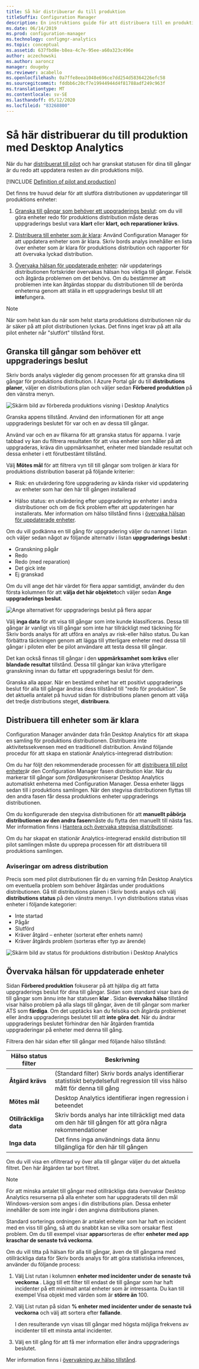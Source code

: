 ```yaml
---
title: Så här distribuerar du till produktion
titleSuffix: Configuration Manager
description: En instruktions guide för att distribuera till en produktions grupp för en stationär analys.
ms.date: 06/14/2019
ms.prod: configuration-manager
ms.technology: configmgr-analytics
ms.topic: conceptual
ms.assetid: 637fbd8e-b8ea-4c7e-95ee-a60a323c496e
author: aczechowski
ms.author: aaroncz
manager: dougeby
ms.reviewer: acabello
ms.openlocfilehash: 0a7ffe8eea1048e696ce7dd254d58364226efc58
ms.sourcegitcommit: fddbb6c20cf7e19944944d4f81788adf249c963f
ms.translationtype: MT
ms.contentlocale: sv-SE
ms.lasthandoff: 05/12/2020
ms.locfileid: "83268800"
---
```

# <a name="how-to-deploy-to-production-with-desktop-analytics"></a>Så här distribuerar du till produktion med Desktop Analytics

När du har [distribuerat till pilot](deploy-pilot.md) och har granskat statusen för dina till gångar är du redo att uppdatera resten av din produktions miljö.

[!INCLUDE [Definition of pilot and production](includes/define-pilot-prod.md)]

Det finns tre huvud delar för att slutföra distributionen av uppdateringar till produktions enheter:

1. [Granska till gångar som behöver ett uppgraderings beslut](#bkmk_review): om du vill göra enheter redo för produktions distribution måste deras uppgraderings beslut vara **klart** eller **klart, och reparationer krävs**.  

2. [Distribuera till enheter som är klara](#bkmk_deploy): Använd Configuration Manager för att uppdatera enheter som är klara. Skriv bords analys innehåller en lista över enheter som är klara för produktions distribution och rapporter för att övervaka lyckad distribution.  

3. [Övervaka hälsan för uppdaterade enheter](#bkmk_monitor): när uppdaterings distributionen fortskrider övervakas hälsan hos viktiga till gångar. Felsök och åtgärda problemen om det behövs. Om du bestämmer att problemen inte kan åtgärdas stoppar du distributionen till de berörda enheterna genom att ställa in ett uppgraderings beslut till att **inte**fungera.  

> [!NOTE]  
> När som helst kan du när som helst starta produktions distributionen när du är säker på att pilot distributionen lyckas. Det finns inget krav på att alla pilot enheter når "slutfört" tillstånd först.  



## <a name="review-assets-that-need-an-upgrade-decision"></a><a name="bkmk_review"></a>Granska till gångar som behöver ett uppgraderings beslut

Skriv bords analys vägleder dig genom processen för att granska dina till gångar för produktions distribution. I Azure Portal går du till **distributions planer**, väljer en distributions plan och väljer sedan **Förbered produktion** på den vänstra menyn.

![Skärm bild av förbereda produktions visning i Desktop Analytics](media/prepare-production.png)

Granska appens tillstånd. Använd den informationen för att ange uppgraderings beslutet för var och en av dessa till gångar.

Använd var och en av flikarna för att granska status för apparna. I varje tabbad vy kan du filtrera resultaten för att visa enheter som håller på att uppgraderas, kräva din uppmärksamhet, enheter med blandade resultat och dessa enheter i ett förutbestämt tillstånd.

Välj **Mötes mål** för att filtrera vyn till till gångar som troligen är klara för produktions distribution baserat på följande kriterier:

- Risk: en utvärdering före uppgradering av kända risker vid uppdatering av enheter som har den här till gången installerad  

- Hälso status: en utvärdering efter uppgradering av enheter i andra distributioner och om de fick problem efter att uppdateringen har installerats. Mer information om hälso tillstånd finns i [övervaka hälsan för uppdaterade enheter](#bkmk_monitor).  

Om du vill godkänna en till gång för uppgradering väljer du namnet i listan och väljer sedan något av följande alternativ i listan **uppgraderings beslut** :

- Granskning pågår
- Redo
- Redo (med reparation)
- Det gick inte
- Ej granskad

Om du vill ange det här värdet för flera appar samtidigt, använder du den första kolumnen för att **välja det här objektet**och väljer sedan **Ange uppgraderings beslut**.

![Ange alternativet för uppgraderings beslut på flera appar](media/prep-prod-set-upgrade-decision.png)

Välj **inga data** för att visa till gångar som inte kunde klassificeras. Dessa till gångar är vanligt vis till gångar som inte har tillräckligt med täckning för Skriv bords analys för att utföra en analys av risk-eller hälso status. Du kan förbättra täckningen genom att lägga till ytterligare enheter med dessa till gångar i piloten eller be pilot användare att testa dessa till gångar.

Det kan också finnas till gångar i den **uppmärksamhet som krävs** eller **blandade resultat** tillstånd. Dessa till gångar kan kräva ytterligare granskning innan du fattar ett uppgraderings beslut för dem.

Granska alla appar. När en bestämd enhet har ett positivt uppgraderings beslut för alla till gångar ändras dess tillstånd till "redo för produktion". Se det aktuella antalet på huvud sidan för distributions planen genom att välja det tredje distributions steget, **distribuera**.


## <a name="deploy-to-devices-that-are-ready"></a><a name="bkmk_deploy"></a>Distribuera till enheter som är klara

Configuration Manager använder data från Desktop Analytics för att skapa en samling för produktions distributionen. Distribuera inte aktivitetssekvensen med en traditionell distribution. Använd följande procedur för att skapa en stationär Analytics-integrerad distribution:

Om du har följt den rekommenderade processen för att [distribuera till pilot enheter](deploy-pilot.md#deploy-to-pilot-devices)är den Configuration Manager fasen distribution klar. När du markerar till gångar som *färdiga*synkroniserar Desktop Analytics automatiskt enheterna med Configuration Manager. Dessa enheter läggs sedan till i produktions samlingen. När den stegvisa distributionen flyttas till den andra fasen får dessa produktions enheter uppgraderings distributionen.

Om du konfigurerade den stegvisa distributionen för att **manuellt påbörja distributionen av den andra fasen**måste du flytta den manuellt till nästa fas. Mer information finns i [Hantera och övervaka stegvisa distributioner](../osd/deploy-use/manage-monitor-phased-deployments.md#bkmk_move).

Om du har skapat en stationär Analytics-integrerad enskild distribution till pilot samlingen måste du upprepa processen för att distribuera till produktions samlingen.


### <a name="address-deployment-alerts"></a>Aviseringar om adress distribution

Precis som med pilot distributionen får du en varning från Desktop Analytics om eventuella problem som behöver åtgärdas under produktions distributionen. Gå till distributions planen i Skriv bords analys och välj **distributions status** på den vänstra menyn. I vyn distributions status visas enheter i följande kategorier:  

- Inte startad
- Pågår
- Slutförd
- Kräver åtgärd – enheter (sorterat efter enhets namn)
- Kräver åtgärds problem (sorteras efter typ av ärende)

![Skärm bild av status för produktions distribution i Desktop Analytics](media/prod-deployment-status.png)


## <a name="monitor-the-health-of-updated-devices"></a><a name="bkmk_monitor"></a>Övervaka hälsan för uppdaterade enheter

Sidan **Förbered produktion** fokuserar på att hjälpa dig att fatta uppgraderings beslut för dina till gångar. Sidan som standard visar bara de till gångar som ännu inte har statusen **klar** . Sidan **övervaka hälso** tillstånd visar hälso problem på alla slags till gångar, även de till gångar som marker ATS som **färdiga**. Om det upptäcks kan du felsöka och åtgärda problemet eller ändra uppgraderings beslutet till att **inte göra det**. När du ändrar uppgraderings beslutet förhindrar den här åtgärden framtida uppgraderingar på enheter med denna till gång.

Filtrera den här sidan efter till gångar med följande hälso tillstånd:

| Hälso status filter | Beskrivning |
|----------------------|-------------|
| **Åtgärd krävs** | (Standard filter) Skriv bords analys identifierar statistiskt betydelsefull regression till viss hälso mått för denna till gång
| **Mötes mål** | Desktop Analytics identifierar ingen regression i beteendet |
| **Otillräckliga data** | Skriv bords analys har inte tillräckligt med data om den här till gången för att göra några rekommendationer |
| **Inga data** | Det finns inga användnings data ännu tillgängliga för den här till gången |

Om du vill visa en ofiltrerad vy över alla till gångar väljer du det aktuella filtret. Den här åtgärden tar bort filtret.

> [!NOTE]  
> För att minska antalet till gångar med otillräckliga data övervakar Desktop Analytics resurserna på alla enheter som har uppgraderats till den mål Windows-version som anges i din distributions plan. Dessa enheter innehåller de som inte ingår i den angivna distributions planen.  

Standard sorterings ordningen är antalet enheter som har haft en incident med en viss till gång, så att du snabbt kan se vilka som orsakar flest problem. Om du till exempel visar **appar**sorteras de efter **enheter med app kraschar de senaste två veckorna**.

Om du vill titta på hälsan för alla till gångar, även de till gångarna med otillräckliga data för Skriv bords analys för att göra statistiska inferences, använder du följande process:

1. Välj List rutan i kolumnen **enheter med incidenter under de senaste två veckorna** . Lägg till ett filter till endast de till gångar som har haft incidenter på ett minimalt antal enheter som är intressanta. Du kan till exempel Visa objekt med värden som är **större än** 100.  

2. Välj List rutan på sidan **% enheter med incidenter under de senaste två veckorna** och välj att sortera efter **fallande**.  

    I den resulterande vyn visas till gångar med högsta möjliga frekvens av incidenter till ett minsta antal incidenter.  

3. Välj en till gång för att få mer information eller ändra uppgraderings beslutet.  

Mer information finns i [övervakning av hälso tillstånd](health-status-monitoring.md).
